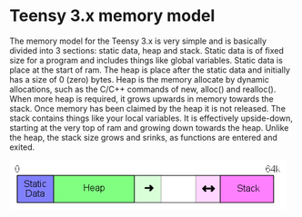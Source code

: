 # Teensy 3.x memory model

The memory model for the Teensy 3.x is very simple and is basically divided into 3 sections: static data, heap and stack. Static data is of fixed size for a program and includes things like global variables. Static data is place at the start of ram. The heap is place after the static data and initially has a size of 0 (zero) bytes. Heap is the memory allocate by dynamic allocations, such as the C/C++ commands of new, alloc() and realloc(). When more heap is required, it grows upwards in memory towards the stack. Once memory has been claimed by the heap it is not released. The stack contains things like your local variables. It is effectively upside-down, starting at the very top of ram and growing down towards the heap. Unlike the heap, the stack size grows and srinks, as functions are entered and exited.

![Image of Teensy Memory Model](RAM-LAYOUT.png)